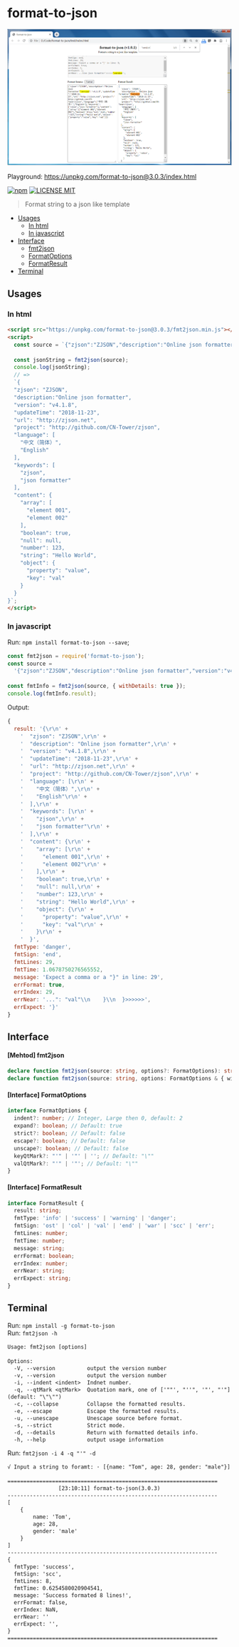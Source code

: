# format-to-json

<p align="center">
  <a href="https://unpkg.com/format-to-json@3.0.3/index.html">
    <img src="https://github.com/CN-Tower/format-to-json/blob/master/images/format_html.png?raw=true">
  </a>
</p>

Playground: https://unpkg.com/format-to-json@3.0.3/index.html<br>

[![npm](https://img.shields.io/npm/v/format-to-json.svg)](https://www.npmjs.com/package/format-to-json)
[![LICENSE MIT](https://img.shields.io/npm/l/format-to-json.svg)](https://github.com/CN-Tower/format-to-json/blob/master/LICENSE)

> Format string to a json like template

- [Usages](#Usages)
  - [In html](#in-html)
  - [In javascript](#in-javascript)
- [Interface](#Interface)
  - [fmt2json](#mehtod-fmt2json)
  - [FormatOptions](#interface-formatoptions)
  - [FormatResult](#interface-formatresult)
- [Terminal](#Terminal)

## Usages

### In html

```html
<script src="https://unpkg.com/format-to-json@3.0.3/fmt2json.min.js"></script>
<script>
  const source = `{"zjson":"ZJSON","description":"Online json formatter","version":"v4.1.8","updateTime":"2018-11-23","url":"http://zjson.net","project":"http://github.com/CN-Tower/zjson","language":["中文（简体）","English"],"keywords":["zjson","json formatter"],"content":{"array":["element 001","element 002"],"boolean":true,"null":null,"number":123,"string":"Hello World","object":{"property":"value","key":"val"}}}`;

  const jsonString = fmt2json(source);
  console.log(jsonString);
  // =>
  `{
  "zjson": "ZJSON",
  "description:"Online json formatter",
  "version": "v4.1.8",
  "updateTime": "2018-11-23",
  "url": "http://zjson.net",
  "project": "http://github.com/CN-Tower/zjson",
  "language": [
    "中文（简体）",
    "English"
  ],
  "keywords": [
    "zjson",
    "json formatter"
  ],
  "content": {
    "array": [
      "element 001",
      "element 002"
    ],
    "boolean": true,
    "null": null,
    "number": 123,
    "string": "Hello World",
    "object": {
      "property": "value",
      "key": "val"
    }
  }
}`;
</script>
```

### In javascript

Run: `npm install format-to-json --save`;

```javascript
const fmt2json = require('format-to-json');
const source =
  '{"zjson":"ZJSON","description":"Online json formatter","version":"v4.1.8","updateTime":"2018-11-23","url":"http://zjson.net","project":"http://github.com/CN-Tower/zjson","language":["中文（简体）","English"],"keywords":["zjson","json formatter"],"content":{"array":["element 001","element 002"],"boolean":true,"null":null,"number":123,"string":"Hello World","object":{"property":"value","key":"val"}}}';

const fmtInfo = fmt2json(source, { withDetails: true });
console.log(fmtInfo.result);
```

Output:

```js
{
  result: '{\r\n' +
    '  "zjson": "ZJSON",\r\n' +
    '  "description": "Online json formatter",\r\n' +
    '  "version": "v4.1.8",\r\n' +
    '  "updateTime": "2018-11-23",\r\n' +
    '  "url": "http://zjson.net",\r\n' +
    '  "project": "http://github.com/CN-Tower/zjson",\r\n' +
    '  "language": [\r\n' +
    '    "中文（简体）",\r\n' +
    '    "English"\r\n' +
    '  ],\r\n' +
    '  "keywords": [\r\n' +
    '    "zjson",\r\n' +
    '    "json formatter"\r\n' +
    '  ],\r\n' +
    '  "content": {\r\n' +
    '    "array": [\r\n' +
    '      "element 001",\r\n' +
    '      "element 002"\r\n' +
    '    ],\r\n' +
    '    "boolean": true,\r\n' +
    '    "null": null,\r\n' +
    '    "number": 123,\r\n' +
    '    "string": "Hello World",\r\n' +
    '    "object": {\r\n' +
    '      "property": "value",\r\n' +
    '      "key": "val"\r\n' +
    '    }\r\n' +
    '  }',
  fmtType: 'danger',
  fmtSign: 'end',
  fmtLines: 29,
  fmtTime: 1.0678750276565552,
  message: 'Expect a comma or a "}" in line: 29',
  errFormat: true,
  errIndex: 29,
  errNear: '...": "val"\\n    }\\n  }>>>>>>',
  errExpect: '}'
}
```

## Interface

#### [Mehtod] fmt2json

```typescript
declare function fmt2json(source: string, options?: FormatOptions): string;
declare function fmt2json(source: string, options: FormatOptions & { withDetails: true }): FormatResult;
```

#### [Interface] FormatOptions

```typescript
interface FormatOptions {
  indent?: number; // Integer, Large then 0, default: 2
  expand?: boolean; // Default: true
  strict?: boolean; // Default: false
  escape?: boolean; // Default: false
  unscape?: boolean; // Default: false
  keyQtMark?: "'" | '"' | ''; // Default: "\""
  valQtMark?: "'" | '"'; // Default: "\""
}
```

#### [Interface] FormatResult

```typescript
interface FormatResult {
  result: string;
  fmtType: 'info' | 'success' | 'warning' | 'danger';
  fmtSign: 'ost' | 'col' | 'val' | 'end' | 'war' | 'scc' | 'err';
  fmtLines: number;
  fmtTime: number;
  message: string;
  errFormat: boolean;
  errIndex: number;
  errNear: string;
  errExpect: string;
}
```

## Terminal

Run: `npm install -g format-to-json`  
Run: `fmt2json -h`

```terminal
Usage: fmt2json [options]

Options:
  -V, --version          output the version number
  -v, --version          output the version number
  -i, --indent <indent>  Indnet number.
  -q, --qtMark <qtMark>  Quotation mark, one of ['""', "''", '"', "'"] (default: "\"\"")
  -c, --collapse         Collapse the formatted results.
  -e, --escape           Escape the formatted results.
  -u, --unescape         Unescape source before format.
  -s, --strict           Strict mode.
  -d, --details          Return with formatted details info.
  -h, --help             output usage information
```

Run: `fmt2json -i 4 -q "'" -d`

```terminal
√ Input a string to foramt: · [{name: "Tom", age: 28, gender: "male"}]

==================================================================
                [23:10:11] format-to-json(3.0.3)
------------------------------------------------------------------
[
    {
        name: 'Tom',
        age: 28,
        gender: 'male'
    }
]
------------------------------------------------------------------
{
  fmtType: 'success',
  fmtSign: 'scc',
  fmtLines: 8,
  fmtTime: 0.6254580020904541,
  message: 'Success formated 8 lines!',
  errFormat: false,
  errIndex: NaN,
  errNear: ''
  errExpect: '',
}
==================================================================
```

